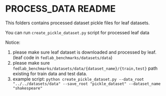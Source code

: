 # PROCESS_DATA README

This folders contains processed dataset pickle files for leaf datasets.

You can run `create_pickle_dataset.py` script for processed leaf data

Notice:
1. please make sure leaf dataset is downloaded and processed by leaf. (leaf code in `fedlab_benchmarks/datasets/data`)
2. please make sure `fedlab_benchmarks/datasets/data/{dataset_name}/{train,test}` path existing for train data and test data.
3. example script: 
   `python create_pickle_dataset.py --data_root "../../datasets/data" --save_root "pickle_dataset" --dataset_name "shakespeare"`
